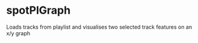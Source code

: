 # spotPlGraph
Loads tracks from playlist and visualises two selected track features on an x/y graph

